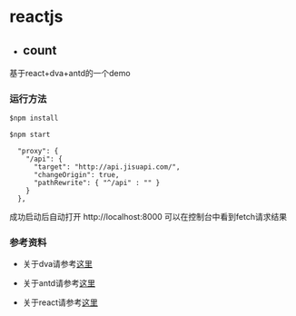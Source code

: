 #  reactjs     
* ##  count
基于react+dva+antd的一个demo      

### 运行方法 
```js
$npm install

$npm start

```
```.roadhogrc
  "proxy": {
    "/api": {
      "target": "http://api.jisuapi.com/",
      "changeOrigin": true,
      "pathRewrite": { "^/api" : "" }
    }
  },
```

成功启动后自动打开 http://localhost:8000 可以在控制台中看到fetch请求结果

### 参考资料

* 关于dva请参考[这里](https://github.com/dvajs/dva)

* 关于antd请参考[这里](https://ant.design/index-cn)

* 关于react请参考[这里](https://github.com/facebook/react)
